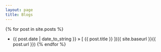 ```yaml
---
layout: page
title: Blogs
---
```


{% for post in site.posts %}
  * {{ post.date | date_to_string }} &raquo; [ {{ post.title }} ]({{ site.baseurl }}{{ post.url }})
{% endfor %}

